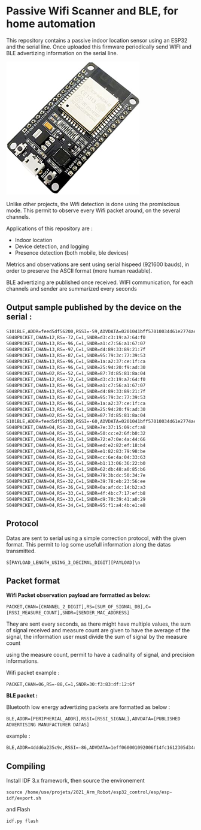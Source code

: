 
# Passive Wifi Scanner and BLE, for home automation


This repository contains a passive indoor location sensor using an ESP32 and the serial line. 
Once uploaded this firmware periodically send WIFI and BLE advertizing information on the serial line.


![](doc/esp32_dev.jpg)


Unlike other projects, the Wifi detection is done using the promiscious mode. This permit to observe every Wifi packet around, on the several channels.


Applications of this repository are :
- Indoor location
- Device detection, and logging
- Presence detection (both mobile, ble devices) 


Metrics and observations are sent using serial hispeed (921600 bauds), in order to preserve the ASCII format (more human readable).

BLE advertizing are published once received.
WIFI communication, for each channels and sender are summarized every seconds


## Output sample published by the device on the serial :


	S101BLE,ADDR=feed5df56200,RSSI=-59,ADVDATA=0201041bff57010034d61e2774aeb31319e9a550871633ce02feed5df56200
	S048PACKET,CHAN=12,RS=-72,C=1,SNDR=d3:c3:19:a7:64:f0
	S048PACKET,CHAN=13,RS=-96,C=1,SNDR=a1:c7:56:a1:67:07
	S048PACKET,CHAN=13,RS=-97,C=1,SNDR=d4:89:33:89:21:7f
	S048PACKET,CHAN=13,RS=-87,C=1,SNDR=95:79:3c:77:39:53
	S048PACKET,CHAN=13,RS=-96,C=1,SNDR=1a:a2:37:ce:1f:ca
	S048PACKET,CHAN=13,RS=-96,C=1,SNDR=25:94:20:f9:ad:30
	S048PACKET,CHAN=02,RS=-52,C=1,SNDR=87:7d:85:81:8a:04
	S048PACKET,CHAN=12,RS=-72,C=1,SNDR=d3:c3:19:a7:64:f0
	S048PACKET,CHAN=13,RS=-96,C=1,SNDR=a1:c7:56:a1:67:07
	S048PACKET,CHAN=13,RS=-97,C=1,SNDR=d4:89:33:89:21:7f
	S048PACKET,CHAN=13,RS=-87,C=1,SNDR=95:79:3c:77:39:53
	S048PACKET,CHAN=13,RS=-96,C=1,SNDR=1a:a2:37:ce:1f:ca
	S048PACKET,CHAN=13,RS=-96,C=1,SNDR=25:94:20:f9:ad:30
	S048PACKET,CHAN=02,RS=-52,C=1,SNDR=87:7d:85:81:8a:04
	S101BLE,ADDR=feed5df56200,RSSI=-60,ADVDATA=0201041bff57010034d61e2774aeb31319e9a550871633ce02feed5df56200
	S048PACKET,CHAN=04,RS=-33,C=1,SNDR=7e:37:15:09:cf:a8
	S048PACKET,CHAN=04,RS=-35,C=1,SNDR=50:cc:e2:6f:b0:32
	S048PACKET,CHAN=04,RS=-33,C=1,SNDR=72:e7:0e:4a:44:66
	S048PACKET,CHAN=04,RS=-31,C=1,SNDR=ed:e2:82:ef:18:b4
	S048PACKET,CHAN=04,RS=-33,C=1,SNDR=e1:82:83:79:98:be
	S048PACKET,CHAN=04,RS=-32,C=1,SNDR=cc:6e:4a:04:33:63
	S048PACKET,CHAN=04,RS=-35,C=1,SNDR=b1:13:06:36:22:b0
	S048PACKET,CHAN=04,RS=-33,C=1,SNDR=62:db:48:a0:85:b6
	S048PACKET,CHAN=04,RS=-34,C=1,SNDR=79:3b:dc:50:34:7e
	S048PACKET,CHAN=04,RS=-32,C=1,SNDR=39:78:eb:23:56:ee
	S048PACKET,CHAN=04,RS=-36,C=1,SNDR=0a:af:dc:14:b2:a3
	S048PACKET,CHAN=04,RS=-33,C=1,SNDR=4f:4b:c7:17:ef:b8
	S048PACKET,CHAN=04,RS=-33,C=1,SNDR=d9:70:39:41:a0:29
	S048PACKET,CHAN=04,RS=-34,C=1,SNDR=95:f1:a4:4b:e1:e8



## Protocol

Datas are sent to serial using a simple correction protocol, with the given format.
This permit to log some usefull information along the datas transmitted.
	
	S[PAYLOAD_LENGTH_USING_3_DECIMAL_DIGIT][PAYLOAD]\n


## Packet format 


__Wifi Packet observation payload are formatted as below:__

	PACKET,CHAN=[CHANNEL_2_DIGIT],RS=[SUM_OF_SIGNAL_DB],C=[RSSI_MEASURE_COUNT],SNDR=[SENDER_MAC_ADDRESS]

They are sent every seconds, 
as there might have multiple values, the sum of signal received and measure count are given
to have the average of the signal, the information user must divide the sum of signal by the measure count

using the measure count, permit to have a cadinality of signal, and precision informations.


Wifi packet example :

	PACKET,CHAN=06,RS=-88,C=1,SNDR=30:f3:83:df:12:6f



__BLE packet :__

Bluetooth low energy advertizing packets are formatted as below :

    BLE,ADDR=[PERIPHERIAL_ADDR],RSSI=[RSSI_SIGNAL],ADVDATA=[PUBLISHED ADVERTISING MANUFACTURER DATAS]

example :

    BLE,ADDR=4ddd6a235c9c,RSSI=-86,ADVDATA=1eff060001092006f14fc1612305d34d1d37e32eca559bb082c90bbce91f94




## Compiling

Install IDF 3.x framework, then source the environement

    source /home/use/projets/2021_Arm_Robot/esp32_control/esp/esp-idf/export.sh

and Flash

    idf.py flash




